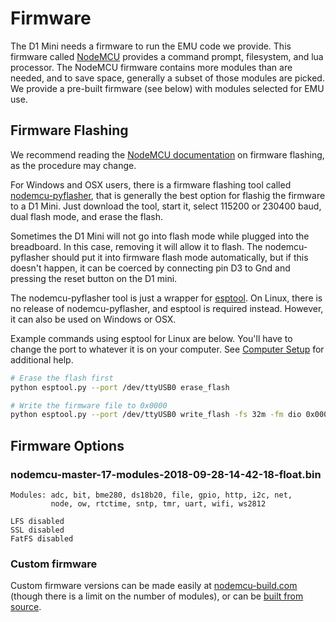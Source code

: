 # Firmware

The D1 Mini needs a firmware to run the EMU code we provide. This firmware called [NodeMCU](https://nodemcu.readthedocs.io) provides a command prompt, filesystem, and lua processor. The NodeMCU firmware contains more modules than are needed, and to save space, generally a subset of those modules are picked. We provide a pre-built firmware (see below) with modules selected for EMU use.

## Firmware Flashing

We recommend reading the [NodeMCU documentation](https://nodemcu.readthedocs.io/en/master/en/flash/) on firmware flashing, as the procedure may change.  


For Windows and OSX users, there is a firmware flashing tool called [nodemcu-pyflasher](https://github.com/marcelstoer/nodemcu-pyflasher), that is generally the best option for flashig the firmware to a D1 Mini.  Just download the tool, start it, select 115200 or 230400 baud, dual flash mode, and erase the flash.

Sometimes the D1 Mini will not go into flash mode while plugged into the breadboard.  In this case, removing it will allow it to flash. The nodemcu-pyflasher should put it into firmware flash mode automatically, but if this doesn't happen, it can be coerced by connecting pin D3 to Gnd and pressing the reset button on the D1 mini.

The nodemcu-pyflasher tool is just a wrapper for [esptool](https://github.com/themadinventor/esptool). On Linux, there is no release of nodemcu-pyflasher, and esptool is required instead. However, it can also be used on Windows or OSX. 

Example commands using esptool for Linux are below.  You'll have to change the port to whatever it is on your computer. See [Computer Setup](/Documentation/Computer%20Setup.md) for additional help.

```bash
# Erase the flash first
python esptool.py --port /dev/ttyUSB0 erase_flash 

# Write the firmware file to 0x0000
python esptool.py --port /dev/ttyUSB0 write_flash -fs 32m -fm dio 0x0000 
```

## Firmware Options

### nodemcu-master-17-modules-2018-09-28-14-42-18-float.bin

```
Modules: adc, bit, bme280, ds18b20, file, gpio, http, i2c, net, 
		 node, ow, rtctime, sntp, tmr, uart, wifi, ws2812

LFS disabled
SSL disabled
FatFS disabled
```

### Custom firmware

Custom firmware versions can be made easily at [nodemcu-build.com](https://nodemcu-build.com) (though there is a limit on the number of modules), or can be [built from source](https://nodemcu.readthedocs.io/en/master/en/build/).
